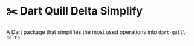 # ✂️ Dart Quill Delta Simplify

A Dart package that simplifies the most used operations into `dart-quill-delta`
